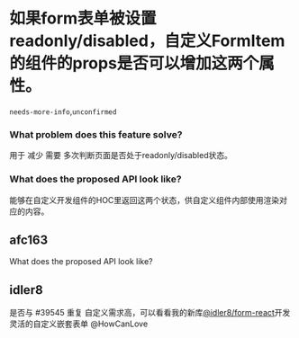 # 如果form表单被设置readonly/disabled，自定义FormItem的组件的props是否可以增加这两个属性。

`needs-more-info`,`unconfirmed`

### What problem does this feature solve?

用于 减少 需要 多次判断页面是否处于readonly/disabled状态。

### What does the proposed API look like?

能够在自定义开发组件的HOC里返回这两个状态，供自定义组件内部使用渲染对应的内容。

<!-- generated by ant-design-issue-helper. DO NOT REMOVE -->

## afc163

What does the proposed API look like?

## idler8

是否与 #39545 重复
自定义需求高，可以看看我的新库[@idler8/form-react](https://github.com/idler8/observer)开发灵活的自定义嵌套表单
@HowCanLove
